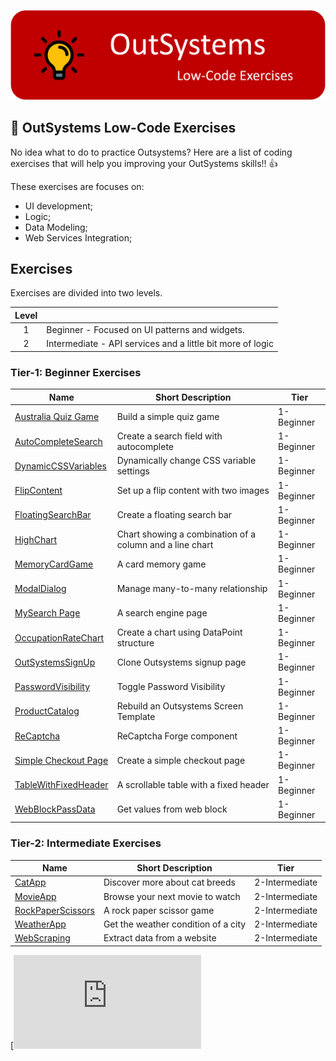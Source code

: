 ![OutSystems Image](./OutSystems_exercises_Logo2.png)

## :ledger: OutSystems Low-Code Exercises

No idea what to do to practice Outsystems? Here are a list of coding exercises that will help you improving your OutSystems skills!! 👍

These exercises are focuses on:

- UI development;
- Logic;
- Data Modeling;
- Web Services Integration;


## Exercises

Exercises are divided into two levels.

| Level |                                                                                    |
|  :-:  | -----------------------------------------------------------------------------------|
|   1   | Beginner - Focused on UI patterns and widgets.                                     |
|   2   | Intermediate - API services and a little bit more of logic                         |


### Tier-1: Beginner Exercises

| Name                                                                              | Short Description                                                  | Tier       |
| --------------------------------------------------------------------------------- | -------------------------------------------------------------------|------------|
| [Australia Quiz Game](./Projects/1-Beginner/AustraliaQuizGame.md)                 | Build a simple quiz game                                           | 1-Beginner |
| [AutoCompleteSearch](./Projects/1-Beginner/AutoCompleteSearch.md)                 | Create a search field with autocomplete                            | 1-Beginner |
| [DynamicCSSVariables](./Projects/1-Beginner/DynamicCSSVariables.md)               | Dynamically change CSS variable settings                           | 1-Beginner |
| [FlipContent](./Projects/1-Beginner/Christmas-Lights-App.md)                      | Set up a flip content with two images                              | 1-Beginner |
| [FloatingSearchBar](./Projects/1-Beginner/FloatingSearchBar.md)                   | Create a floating search bar                                       | 1-Beginner |
| [HighChart](./Projects/1-Beginner/HighChart.md)                                   | Chart showing a combination of a column and a line chart           | 1-Beginner |
| [MemoryCardGame](./Projects/1-Beginner/MemoryCardGame.md)                         | A card memory game                                                 | 1-Beginner |
| [ModalDialog](./Projects/1-Beginner/ModalDialog.md)                               | Manage many-to-many relationship                                   | 1-Beginner |
| [MySearch Page](./Projects/1-Beginner/MySearch.md)                                | A search engine page                                               | 1-Beginner |
| [OccupationRateChart](./Projects/1-Beginner/OccupationRateChart.md)               | Create a chart using DataPoint structure                           | 1-Beginner |
| [OutSystemsSignUp](./Projects/1-Beginner/OutSystemsSignUp.md)                     | Clone Outsystems signup page                                       | 1-Beginner |
| [PasswordVisibility](./Projects/1-Beginner/PasswordVisibility.md)                 | Toggle Password Visibility                                         | 1-Beginner |
| [ProductCatalog](./Projects/1-Beginner/ProductCatalog.md)                         | Rebuild an Outsystems Screen Template                              | 1-Beginner |
| [ReCaptcha](./Projects/1-Beginner/ReCaptcha.md)                                   | ReCaptcha Forge component                                          | 1-Beginner |
| [Simple Checkout Page](./Projects/1-Beginner/CheckoutPage.md)                     | Create a simple checkout page                                      | 1-Beginner |
| [TableWithFixedHeader](./Projects/1-Beginner/TableWithFixedHeader.md)             | A scrollable table with a fixed header                             | 1-Beginner |
| [WebBlockPassData](./Projects/1-Beginner/WebBlockPassData.md)                     | Get values from web block                                          | 1-Beginner |

### Tier-2: Intermediate Exercises

| Name                                                                              | Short Description                                                  | Tier           |
| --------------------------------------------------------------------------------- | -------------------------------------------------------------------|----------------|
| [CatApp](./Projects/2-Intermediate/CatApp.md)                                     | Discover more about cat breeds                                     | 2-Intermediate |
| [MovieApp](./Projects/2-Intermediate/MovieApp.md)                                 | Browse your next movie to watch                                    | 2-Intermediate |
| [RockPaperScissors](./Projects/2-Intermediate/RockPaperScissors.md)               | A rock paper scissor game                                          | 2-Intermediate |
| [WeatherApp](./Projects/2-Intermediate/WeatherApp.md)                             | Get the weather condition of a city                                | 2-Intermediate |
| [WebScraping](./Projects/2-Intermediate/WebScraping.md)                           | Extract data from a website                                        | 2-Intermediate |

[![contributions welcome](https:/xxxxx.md)
